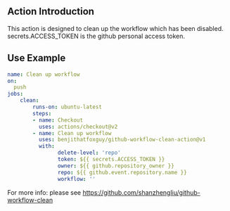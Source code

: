 ## Action Introduction
This action is designed to clean up the workflow which has been disabled.
secrets.ACCESS_TOKEN is the github personal access token.
## Use Example
```yaml
name: Clean up workflow
on:
  push
jobs:
    clean:
        runs-on: ubuntu-latest
        steps:
        - name: Checkout
          uses: actions/checkout@v2
        - name: Clean up workflow
          uses: benjithatfoxguy/github-workflow-clean-action@v1
          with:
                delete-level: 'repo'
                token: ${{ secrets.ACCESS_TOKEN }}
                owner: ${{ github.repository_owner }}
                repo: ${{ github.event.repository.name }}
                workflow: ''        
```

For more info: please see https://github.com/shanzhengliu/github-workflow-clean